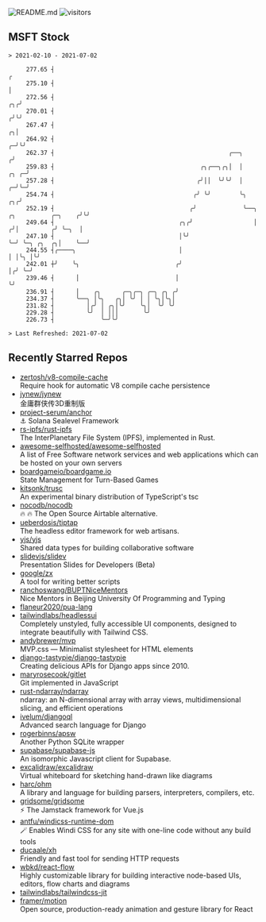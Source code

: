 ![README.md](https://github.com/Gerhut/Gerhut/workflows/README.md/badge.svg)
![visitors](https://visitors.vercel.app/Gerhut/Gerhut?token=8cf69d1f6813d272ef062726b6070c9be4ff72038cfe5a7ded7384a8da65d866)

## MSFT Stock

```
> 2021-02-10 - 2021-07-02

     277.65 ┤                                                                                                  ╭ 
     275.10 ┤                                                                                                  │ 
     272.56 ┤                                                                                               ╭╮╭╯ 
     270.01 ┤                                                                                              ╭╯╰╯  
     267.47 ┤                                                                                            ╭╮│     
     264.92 ┤                                                                                          ╭─╯╰╯     
     262.37 ┤                                                 ╭──╮                                    ╭╯         
     259.83 ┤                                         ╭╮╭──╮╭╮│  │                               ╭╮ ╭─╯          
     257.28 ┤                                        ╭╯││  ╰╯╰╯  │                             ╭─╯╰─╯            
     254.74 ┤                                       ╭╯ ╰╯        ╰╮                         ╭╮╭╯                 
     252.19 ┤                                      ╭╯             ╰──╮  ╭╮          ╭─╮    ╭╯╰╯                  
     249.64 ┤                                   ╭╮╭╯                 │ ╭╯│         ╭╯ ╰─╮  │                     
     247.10 ┤                                   │╰╯                  ╰─╯ ╰─╮ ╭╮  ╭╮│    ╰──╯                     
     244.55 ┤╭────╮                             │                          │ │╰╮ │╰╯                             
     242.01 ┼╯    ╰╮                           ╭╯                          │╭╯ ╰─╯                               
     239.46 ┤      │                           │                           ╰╯                                    
     236.91 ┤      │    ╭╮      ╭─╮╭─╮ ╭─╮ ╭╮ ╭╯                                                                 
     234.37 ┤      ╰──╮ │╰╮   ╭╮│ ╰╯ │ │ ╰╮│╰╮│                                                                  
     231.82 ┤         │╭╯ │ ╭╮│╰╯    ╰╮│  ╰╯ ╰╯                                                                  
     229.28 ┤         ╰╯  │ │││       ╰╯                                                                         
     226.73 ┤             ╰─╯╰╯                                                                                  

> Last Refreshed: 2021-07-02
```

## Recently Starred Repos

- [zertosh/v8-compile-cache](https://github.com/zertosh/v8-compile-cache)  
  Require hook for automatic V8 compile cache persistence
- [jynew/jynew](https://github.com/jynew/jynew)  
  金庸群侠传3D重制版
- [project-serum/anchor](https://github.com/project-serum/anchor)  
  ⚓ Solana Sealevel Framework
- [rs-ipfs/rust-ipfs](https://github.com/rs-ipfs/rust-ipfs)  
  The InterPlanetary File System (IPFS), implemented in Rust.
- [awesome-selfhosted/awesome-selfhosted](https://github.com/awesome-selfhosted/awesome-selfhosted)  
  A list of Free Software network services and web applications which can be hosted on your own servers
- [boardgameio/boardgame.io](https://github.com/boardgameio/boardgame.io)  
  State Management for Turn-Based Games
- [kitsonk/trusc](https://github.com/kitsonk/trusc)  
  An experimental binary distribution of TypeScript's tsc
- [nocodb/nocodb](https://github.com/nocodb/nocodb)  
  🔥 🔥  The Open Source Airtable alternative. 
- [ueberdosis/tiptap](https://github.com/ueberdosis/tiptap)  
  The headless editor framework for web artisans.
- [yjs/yjs](https://github.com/yjs/yjs)  
  Shared data types for building collaborative software
- [slidevjs/slidev](https://github.com/slidevjs/slidev)  
  Presentation Slides for Developers (Beta)
- [google/zx](https://github.com/google/zx)  
  A tool for writing better scripts
- [ranchoswang/BUPTNiceMentors](https://github.com/ranchoswang/BUPTNiceMentors)  
  Nice Mentors in Beijing University Of Programming and Typing 
- [flaneur2020/pua-lang](https://github.com/flaneur2020/pua-lang)  
- [tailwindlabs/headlessui](https://github.com/tailwindlabs/headlessui)  
  Completely unstyled, fully accessible UI components, designed to integrate beautifully with Tailwind CSS.
- [andybrewer/mvp](https://github.com/andybrewer/mvp)  
  MVP.css — Minimalist stylesheet for HTML elements
- [django-tastypie/django-tastypie](https://github.com/django-tastypie/django-tastypie)  
  Creating delicious APIs for Django apps since 2010.
- [maryrosecook/gitlet](https://github.com/maryrosecook/gitlet)  
  Git implemented in JavaScript
- [rust-ndarray/ndarray](https://github.com/rust-ndarray/ndarray)  
  ndarray: an N-dimensional array with array views, multidimensional slicing, and efficient operations
- [ivelum/djangoql](https://github.com/ivelum/djangoql)  
  Advanced search language for Django
- [rogerbinns/apsw](https://github.com/rogerbinns/apsw)  
  Another Python SQLite wrapper
- [supabase/supabase-js](https://github.com/supabase/supabase-js)  
  An isomorphic Javascript client for Supabase.
- [excalidraw/excalidraw](https://github.com/excalidraw/excalidraw)  
  Virtual whiteboard for sketching hand-drawn like diagrams
- [harc/ohm](https://github.com/harc/ohm)  
  A library and language for building parsers, interpreters, compilers, etc.
- [gridsome/gridsome](https://github.com/gridsome/gridsome)  
  ⚡️ The Jamstack framework for Vue.js
- [antfu/windicss-runtime-dom](https://github.com/antfu/windicss-runtime-dom)  
  🪄 Enables Windi CSS for any site with one-line code without any build tools 
- [ducaale/xh](https://github.com/ducaale/xh)  
  Friendly and fast tool for sending HTTP requests
- [wbkd/react-flow](https://github.com/wbkd/react-flow)  
  Highly customizable library for building interactive node-based UIs, editors, flow charts and diagrams 
- [tailwindlabs/tailwindcss-jit](https://github.com/tailwindlabs/tailwindcss-jit)  
- [framer/motion](https://github.com/framer/motion)  
  Open source, production-ready animation and gesture library for React
